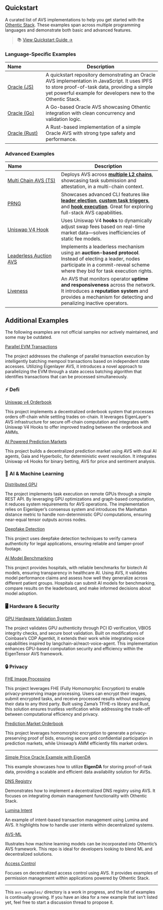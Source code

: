 ## Quickstart

A curated list of AVS implementations to help you get started with the [Othentic Stack](https://docs.othentic.xyz). These examples span across multiple programming languages and demonstrate both basic and advanced features.

> 📚 [View Quickstart Guide →](https://docs.othentic.xyz/main/avs-framework/quick-start)

### Language-Specific Examples

| Name&nbsp;&nbsp;&nbsp;&nbsp;&nbsp;&nbsp;&nbsp;&nbsp;&nbsp;&nbsp;&nbsp;&nbsp;&nbsp;&nbsp;&nbsp;                                                       | Description |
|---------------------------------------------------------------------------------------------------------------------------------------------------|-------------|
| [Oracle (JS)](https://github.com/Othentic-Labs/simple-price-oracle-avs-example)                                                                 | A quickstart repository demonstrating an Oracle AVS implementation in JavaScript. It uses IPFS to store proof-of-task data, providing a simple yet powerful example for developers new to the Othentic Stack. |
| [Oracle (Go)](https://github.com/Othentic-Labs/avs-examples/tree/main/simple-price-oracle-avs-go-example)                                        | A Go-based Oracle AVS showcasing Othentic integration with clean concurrency and validation logic. |
| [Oracle (Rust)](https://github.com/Othentic-Labs/avs-examples/tree/main/simple-price-oracle-avs-rust-example)                                    | A Rust-based implementation of a simple Oracle AVS with strong type safety and performance. |

### Advanced Examples

| Name&nbsp;&nbsp;&nbsp;&nbsp;&nbsp;&nbsp;&nbsp;&nbsp;&nbsp;&nbsp;&nbsp;&nbsp;&nbsp;&nbsp;&nbsp;&nbsp;&nbsp;&nbsp;&nbsp;&nbsp;&nbsp;&nbsp;&nbsp;&nbsp;&nbsp;&nbsp;  | Description |
|------------------------------------------------------------------------------------------------------------------------------------------------------|-------------|
| [Multi Chain AVS (TS)](https://github.com/Othentic-Labs/multi-l2-price-oracle-avs-example) | Deploys AVS across **[multiple L2 chains](https://docs.othentic.xyz/main/avs-framework/explainers/multi-l2s)**, showcasing task submission and attestation, in a multi-chain context. |
| [PRNG](https://github.com/Othentic-Labs/PRNG-avs-example) | Showcases advanced CLI features like **[leader election](https://docs.othentic.xyz/main/avs-framework/othentic-consensus/leader-election)**, **[custom task triggers](https://docs.othentic.xyz/main/avs-framework/othentic-consensus/task-and-task-definitions#triggering-a-task)**, and **[hook execution](https://docs.othentic.xyz/main/avs-framework/smart-contracts/hooks/task-logic)**. Great for exploring full-stack AVS capabilities. |
| [Uniswap V4 Hook](https://github.com/Othentic-Labs/avs-examples/tree/main/uniswap-v4-hook-avs-example) | Uses Uniswap V4 **hooks** to dynamically adjust swap fees based on real-time market data—solves inefficiencies of static fee models. |
| [Leaderless Auction AVS](https://github.com/Othentic-Labs/avs-examples/tree/main/leaderless-auction-avs-example) | Implements a leaderless mechanism using an **auction-based protocol**. Instead of electing a leader, nodes participate in a commit-reveal scheme where they bid for task execution rights. |
| [Liveness](https://github.com/Othentic-Labs/avs-examples/tree/main/liveliness-avs-example) | An AVS that monitors operator **uptime and responsiveness** across the network. It introduces a **reputation system** and provides a mechanism for detecting and penalizing inactive operators. |


## Additional Examples
The following examples are not official samples nor actively maintained, and some may be outdated.

[Parallel EVM Transactions](https://github.com/Othentic-Labs/Parallel-EVM)

The project addresses the challenge of parallel transaction execution by intelligently batching mempool transactions based on independent state accesses. Utilizing Eigenlayer AVS, it introduces a novel approach to parallelizing the EVM through a state access batching algorithm that identifies transactions that can be processed simultaneously.


### ⚡ Defi

[Uniswap v4 Orderbook](https://github.com/Othentic-Labs/Uniswap-orderbook) 

This project implements a decentralized orderbook system that processes orders off-chain while settling trades on-chain. It leverages EigenLayer's AVS infrastructure for secure off-chain computation and integrates with Uniswap V4 Hooks to offer improved trading between the orderbook and AMMs.


[AI Powered Prediction Markets](https://github.com/Othentic-Labs/Prediction-markets)

This project builds a decentralized prediction market using AVS with dual AI agents, Gaia and Hyperbolic, for deterministic event resolution. It integrates Uniswap v4 Hooks for binary betting, AVS for price and sentiment analysis.


### 🤖 AI & Machine Learning

[Distributed GPU](https://github.com/Othentic-Labs/Distributed-GPU)

The project implements task execution on remote GPUs through a simple REST API. By leveraging GPU optimizations and graph-based computation, it reduces system requirements for AVS operations. The implementation relies on Eigenlayer’s consensus system and introduces the Manhattan distance metric to handle non-deterministic GPU computations, ensuring near-equal tensor outputs across nodes.

[Deepfake Detection](https://github.com/Othentic-Labs/Deepfake-detection)

This project uses deepfake detection techniques to verify camera authenticity for legal applications, ensuring reliable and tamper-proof footage. 


[AI Model Benchmarking](https://github.com/Othentic-Labs/Model-benchmarking)

This project provides hospitals, with reliable benchmarks for biotech AI models, ensuring transparency in healthcare AI. Using AVS, it validates model performance claims and assess how well they generalize across different patient groups. Hospitals can submit AI models for benchmarking, compare results on the leaderboard, and make informed decisions about model adoption.

### 🖥 Hardware & Security

[GPU Hardware Validation System](https://github.com/Othentic-Labs/GPU-auth-agent)

The project validates GPU authenticity through PCI ID verification, VBIOS integrity checks, and secure boot validation. Built on modifications of Coinbase’s CDP Agentkit, it extends their work while integrating voice capabilities inspired by langchain-ai/react-voice-agent. This implementation enhances GPU-based computation security and efficiency within the EigenTensor AVS framework.


### 🔒 Privacy

[FHE Image Processing](https://github.com/Othentic-Labs/Secure-image-processing)

This project leverages FHE (Fully Homomorphic Encryption) to enable privacy-preserving image processing. Users can encrypt their images, submit encrypted tasks, and receive processed results without exposing their data to any third party. Built using Zama’s TFHE-rs library and Rust, this solution ensures trustless verification while addressing the trade-off between computational efficiency and privacy. 


[Prediction Market Orderbook](https://github.com/Othentic-Labs/prediction-market-orderbook)

This project leverages homomorphic encryption to generate a privacy-preserving proof of bids, ensuring secure and confidential participation in prediction markets, while Uniswap’s AMM efficiently fills market orders.


---

[Simple Price Oracle Example with EigenDA](https://github.com/Othentic-Labs/price-oracle-example-eigenda)  

This example showcases how to utilize **EigenDA** for storing proof-of-task data, providing a scalable and efficient data availability solution for AVSs.


[DNS Registry](https://github.com/Othentic-Labs/dnsRegistry-avs/) 

Demonstrates how to implement a decentralized DNS registry using AVS. It focuses on integrating domain management functionality with Othentic Stack.


[Lumina Intent](https://github.com/Othentic-Labs/lumina-intent-avs/)

An example of intent-based transaction management using Lumina and AVS. It highlights how to handle user intents within decentralized systems.


[AVS-ML](https://github.com/Othentic-Labs/avs-ml/)

Illustrates how machine learning models can be incorporated into Othentic’s AVS framework. This repo is ideal for developers looking to blend ML and decentralized solutions.


[Access Control](https://github.com/Othentic-Labs/access-control-avs/)

Focuses on decentralized access control using AVS. It provides examples of permission management within applications powered by Othentic Stack.

---

This `avs-examples/` directory is a work in progress, and the list of examples is continually growing. If you have an idea for a new example that isn't listed yet, feel free to start a discussion thread to propose it.


